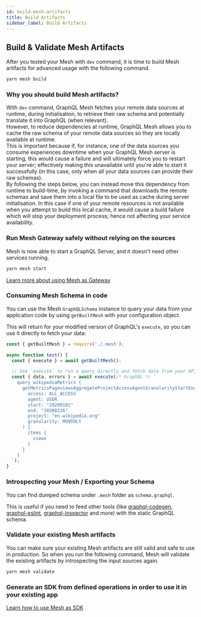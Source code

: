 ```yaml
---
id: build-mesh-artifacts
title: Build Artifacts
sidebar_label: Build Artifacts
---
```


## Build & Validate Mesh Artifacts

After you tested your Mesh with `dev` command, it is time to build Mesh artifacts for advanced usage with the following command.

```sh
yarn mesh build
```

### Why you should build Mesh artifacts?

With `dev` command, GraphQL Mesh fetches your remote data sources at runtime, during initialisation, to retrieve their raw schema and potentially translate it into GraphQL (when relevant).  
However, to reduce dependencies at runtime, GraphQL Mesh allows you to cache the raw schema of your remote data sources so they are locally available at runtime.  
This is important because if, for instance, one of the data sources you consume experiences downtime when your GraphQL Mesh server is starting, this would cause a failure and will ultimately force you to restart your server; effectively making this unavailable until you're able to start it successfully (in this case, only when all your data sources can provide their raw schemas).  
By following the steps below, you can instead move this dependency from runtime to build-time, by invoking a command that downloads the remote schemas and save them into a local file to be used as cache during server initialisation. In this case if one of your remote resources is not available when you attempt to build this local cache, it would cause a build failure which will stop your deployment process; hence not affecting your service availability.

### Run Mesh Gateway safely without relying on the sources

Mesh is now able to start a GraphQL Server, and it doesn't need other services running.

```sh
yarn mesh start
```

[Learn more about using Mesh as Gateway](/docs/recipes/as-gateway)

### Consuming Mesh Schema in code

You can use the Mesh `GraphQLSchema` instance to query your data from your application code by using `getBuiltMesh` with your configuration object.

This will return for your modified version of GraphQL's `execute`, so you can use it directly to fetch your data:

```js
const { getBuiltMesh } = require('./.mesh');

async function test() {
  const { execute } = await getBuiltMesh();

  // Use `execute` to run a query directly and fetch data from your APIs
  const { data, errors } = await execute(/* GraphQL */ `
    query wikipediaMetrics {
      getMetricsPageviewsAggregateProjectAccessAgentGranularityStartEnd(
        access: ALL_ACCESS
        agent: USER
        start: "20200101"
        end: "20200226"
        project: "en.wikipedia.org"
        granularity: MONTHLY
      ) {
        items {
          views
        }
      }
    }
  `);
}
```

### Introspecting your Mesh / Exporting your Schema

You can find dumped schema under `.mesh` folder as `schema.graphql`.

This is useful if you need to feed other tools (like [graphql-codegen](https://graphql-code-generator.com), [graphql-eslint](https://github.com/dotansimha/graphql-eslint), [graphql-inspector](https://graphql-inspector.com) and more) with the static GraphQL schema.

### Validate your existing Mesh artifacts

You can make sure your existing Mesh artifacts are still valid and safe to use in production. So when you run the following command, Mesh will validate the existing artifacts by introspecting the input sources again.

```sh
yarn mesh validate
```

### Generate an SDK from defined operations in order to use it in your existing app

[Learn how to use Mesh as SDK](/docs/recipes/as-sdk)
